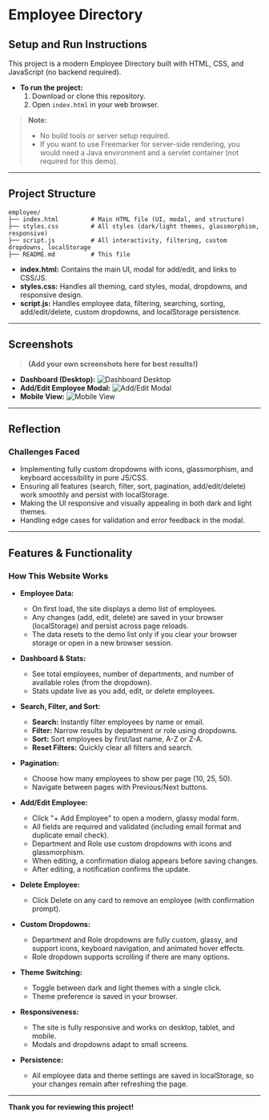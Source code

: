 # Employee Directory

## Setup and Run Instructions

This project is a modern Employee Directory built with HTML, CSS, and JavaScript (no backend required).

- **To run the project:**
  1. Download or clone this repository.
  2. Open `index.html` in your web browser.

> **Note:**
> - No build tools or server setup required.
> - If you want to use Freemarker for server-side rendering, you would need a Java environment and a servlet container (not required for this demo).

---

## Project Structure

```
employee/
├── index.html         # Main HTML file (UI, modal, and structure)
├── styles.css         # All styles (dark/light themes, glassmorphism, responsive)
├── script.js          # All interactivity, filtering, custom dropdowns, localStorage
├── README.md          # This file
```

- **index.html:** Contains the main UI, modal for add/edit, and links to CSS/JS.
- **styles.css:** Handles all theming, card styles, modal, dropdowns, and responsive design.
- **script.js:** Handles employee data, filtering, searching, sorting, add/edit/delete, custom dropdowns, and localStorage persistence.

---

## Screenshots

> **(Add your own screenshots here for best results!)**

- **Dashboard (Desktop):**
  ![Dashboard Desktop](screenshots/dashboard-desktop.png)
- **Add/Edit Employee Modal:**
  ![Add/Edit Modal](screenshots/add-edit-modal.png)
- **Mobile View:**
  ![Mobile View](screenshots/mobile-view.png)

---

## Reflection

### Challenges Faced
- Implementing fully custom dropdowns with icons, glassmorphism, and keyboard accessibility in pure JS/CSS.
- Ensuring all features (search, filter, sort, pagination, add/edit/delete) work smoothly and persist with localStorage.
- Making the UI responsive and visually appealing in both dark and light themes.
- Handling edge cases for validation and error feedback in the modal.



---

## Features & Functionality

### How This Website Works

- **Employee Data:**
  - On first load, the site displays a demo list of employees.
  - Any changes (add, edit, delete) are saved in your browser (localStorage) and persist across page reloads.
  - The data resets to the demo list only if you clear your browser storage or open in a new browser session.

- **Dashboard & Stats:**
  - See total employees, number of departments, and number of available roles (from the dropdown).
  - Stats update live as you add, edit, or delete employees.

- **Search, Filter, and Sort:**
  - **Search:** Instantly filter employees by name or email.
  - **Filter:** Narrow results by department or role using dropdowns.
  - **Sort:** Sort employees by first/last name, A-Z or Z-A.
  - **Reset Filters:** Quickly clear all filters and search.

- **Pagination:**
  - Choose how many employees to show per page (10, 25, 50).
  - Navigate between pages with Previous/Next buttons.

- **Add/Edit Employee:**
  - Click "+ Add Employee" to open a modern, glassy modal form.
  - All fields are required and validated (including email format and duplicate email check).
  - Department and Role use custom dropdowns with icons and glassmorphism.
  - When editing, a confirmation dialog appears before saving changes.
  - After editing, a notification confirms the update.

- **Delete Employee:**
  - Click Delete on any card to remove an employee (with confirmation prompt).

- **Custom Dropdowns:**
  - Department and Role dropdowns are fully custom, glassy, and support icons, keyboard navigation, and animated hover effects.
  - Role dropdown supports scrolling if there are many options.

- **Theme Switching:**
  - Toggle between dark and light themes with a single click.
  - Theme preference is saved in your browser.

- **Responsiveness:**
  - The site is fully responsive and works on desktop, tablet, and mobile.
  - Modals and dropdowns adapt to small screens.

- **Persistence:**
  - All employee data and theme settings are saved in localStorage, so your changes remain after refreshing the page.

---

**Thank you for reviewing this project!** 